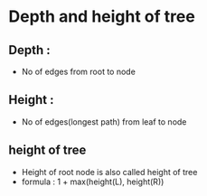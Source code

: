 # Depth and height of tree

## Depth :

- No of edges from root to node

## Height :

- No of edges(longest path) from leaf to node

## height of tree

- Height of root node is also called height of tree
- formula : 1 + max(height(L), height(R))
